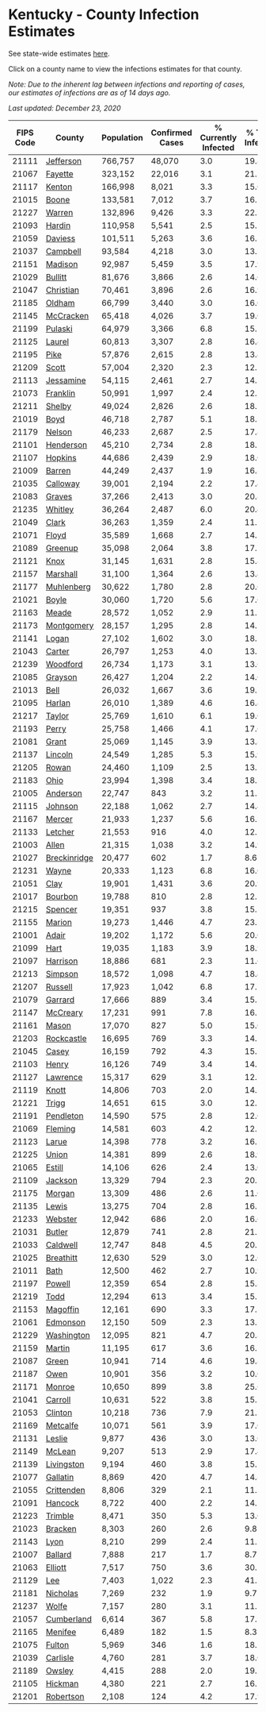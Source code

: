 # Kentucky - County Infection Estimates

See state-wide estimates [here](/infections/us-ky).

Click on a county name to view the infections estimates for that county.

*Note: Due to the inherent lag between infections and reporting of cases, our estimates of infections are as of 14 days ago.*

*Last updated: December 23, 2020*

|   FIPS Code |                       County |   Population |   Confirmed Cases |   % Currently Infected |   % Total Infected |
|-------------|------------------------------|--------------|-------------------|------------------------|--------------------|
|       21111 |       [Jefferson](jefferson) |      766,757 |            48,070 |                    3.0 |               19.8 |
|       21067 |           [Fayette](fayette) |      323,152 |            22,016 |                    3.1 |               21.2 |
|       21117 |             [Kenton](kenton) |      166,998 |             8,021 |                    3.3 |               15.0 |
|       21015 |               [Boone](boone) |      133,581 |             7,012 |                    3.7 |               16.2 |
|       21227 |             [Warren](warren) |      132,896 |             9,426 |                    3.3 |               22.7 |
|       21093 |             [Hardin](hardin) |      110,958 |             5,541 |                    2.5 |               15.5 |
|       21059 |           [Daviess](daviess) |      101,511 |             5,263 |                    3.6 |               16.3 |
|       21037 |         [Campbell](campbell) |       93,584 |             4,218 |                    3.0 |               13.7 |
|       21151 |           [Madison](madison) |       92,987 |             5,459 |                    3.5 |               17.9 |
|       21029 |           [Bullitt](bullitt) |       81,676 |             3,866 |                    2.6 |               14.6 |
|       21047 |       [Christian](christian) |       70,461 |             3,896 |                    2.6 |               16.9 |
|       21185 |             [Oldham](oldham) |       66,799 |             3,440 |                    3.0 |               16.0 |
|       21145 |       [McCracken](mccracken) |       65,418 |             4,026 |                    3.7 |               19.0 |
|       21199 |           [Pulaski](pulaski) |       64,979 |             3,366 |                    6.8 |               15.7 |
|       21125 |             [Laurel](laurel) |       60,813 |             3,307 |                    2.8 |               16.4 |
|       21195 |                 [Pike](pike) |       57,876 |             2,615 |                    2.8 |               13.4 |
|       21209 |               [Scott](scott) |       57,004 |             2,320 |                    2.3 |               12.7 |
|       21113 |       [Jessamine](jessamine) |       54,115 |             2,461 |                    2.7 |               14.2 |
|       21073 |         [Franklin](franklin) |       50,991 |             1,997 |                    2.4 |               12.1 |
|       21211 |             [Shelby](shelby) |       49,024 |             2,826 |                    2.6 |               18.1 |
|       21019 |                 [Boyd](boyd) |       46,718 |             2,787 |                    5.1 |               18.3 |
|       21179 |             [Nelson](nelson) |       46,233 |             2,687 |                    2.5 |               17.8 |
|       21101 |       [Henderson](henderson) |       45,210 |             2,734 |                    2.8 |               18.5 |
|       21107 |           [Hopkins](hopkins) |       44,686 |             2,439 |                    2.9 |               18.0 |
|       21009 |             [Barren](barren) |       44,249 |             2,437 |                    1.9 |               16.8 |
|       21035 |         [Calloway](calloway) |       39,001 |             2,194 |                    2.2 |               17.4 |
|       21083 |             [Graves](graves) |       37,266 |             2,413 |                    3.0 |               20.8 |
|       21235 |           [Whitley](whitley) |       36,264 |             2,487 |                    6.0 |               20.4 |
|       21049 |               [Clark](clark) |       36,263 |             1,359 |                    2.4 |               11.5 |
|       21071 |               [Floyd](floyd) |       35,589 |             1,668 |                    2.7 |               14.3 |
|       21089 |           [Greenup](greenup) |       35,098 |             2,064 |                    3.8 |               17.7 |
|       21121 |                 [Knox](knox) |       31,145 |             1,631 |                    2.8 |               15.8 |
|       21157 |         [Marshall](marshall) |       31,100 |             1,364 |                    2.6 |               13.4 |
|       21177 |     [Muhlenberg](muhlenberg) |       30,622 |             1,780 |                    2.8 |               20.6 |
|       21021 |               [Boyle](boyle) |       30,060 |             1,720 |                    5.6 |               17.6 |
|       21163 |               [Meade](meade) |       28,572 |             1,052 |                    2.9 |               11.1 |
|       21173 |     [Montgomery](montgomery) |       28,157 |             1,295 |                    2.8 |               14.1 |
|       21141 |               [Logan](logan) |       27,102 |             1,602 |                    3.0 |               18.3 |
|       21043 |             [Carter](carter) |       26,797 |             1,253 |                    4.0 |               13.7 |
|       21239 |         [Woodford](woodford) |       26,734 |             1,173 |                    3.1 |               13.6 |
|       21085 |           [Grayson](grayson) |       26,427 |             1,204 |                    2.2 |               14.6 |
|       21013 |                 [Bell](bell) |       26,032 |             1,667 |                    3.6 |               19.7 |
|       21095 |             [Harlan](harlan) |       26,010 |             1,389 |                    4.6 |               16.4 |
|       21217 |             [Taylor](taylor) |       25,769 |             1,610 |                    6.1 |               19.0 |
|       21193 |               [Perry](perry) |       25,758 |             1,466 |                    4.1 |               17.6 |
|       21081 |               [Grant](grant) |       25,069 |             1,145 |                    3.9 |               13.8 |
|       21137 |           [Lincoln](lincoln) |       24,549 |             1,285 |                    5.3 |               15.9 |
|       21205 |               [Rowan](rowan) |       24,460 |             1,109 |                    2.5 |               13.7 |
|       21183 |                 [Ohio](ohio) |       23,994 |             1,398 |                    3.4 |               18.7 |
|       21005 |         [Anderson](anderson) |       22,747 |               843 |                    3.2 |               11.2 |
|       21115 |           [Johnson](johnson) |       22,188 |             1,062 |                    2.7 |               14.4 |
|       21167 |             [Mercer](mercer) |       21,933 |             1,237 |                    5.6 |               16.7 |
|       21133 |           [Letcher](letcher) |       21,553 |               916 |                    4.0 |               12.1 |
|       21003 |               [Allen](allen) |       21,315 |             1,038 |                    3.2 |               14.9 |
|       21027 | [Breckinridge](breckinridge) |       20,477 |               602 |                    1.7 |                8.6 |
|       21231 |               [Wayne](wayne) |       20,333 |             1,123 |                    6.8 |               16.0 |
|       21051 |                 [Clay](clay) |       19,901 |             1,431 |                    3.6 |               20.9 |
|       21017 |           [Bourbon](bourbon) |       19,788 |               810 |                    2.8 |               12.3 |
|       21215 |           [Spencer](spencer) |       19,351 |               937 |                    3.8 |               15.2 |
|       21155 |             [Marion](marion) |       19,273 |             1,446 |                    4.7 |               23.3 |
|       21001 |               [Adair](adair) |       19,202 |             1,172 |                    5.6 |               20.0 |
|       21099 |                 [Hart](hart) |       19,035 |             1,183 |                    3.9 |               18.9 |
|       21097 |         [Harrison](harrison) |       18,886 |               681 |                    2.3 |               11.6 |
|       21213 |           [Simpson](simpson) |       18,572 |             1,098 |                    4.7 |               18.4 |
|       21207 |           [Russell](russell) |       17,923 |             1,042 |                    6.8 |               17.7 |
|       21079 |           [Garrard](garrard) |       17,666 |               889 |                    3.4 |               15.3 |
|       21147 |         [McCreary](mccreary) |       17,231 |               991 |                    7.8 |               16.2 |
|       21161 |               [Mason](mason) |       17,070 |               827 |                    5.0 |               15.0 |
|       21203 |     [Rockcastle](rockcastle) |       16,695 |               769 |                    3.3 |               14.3 |
|       21045 |               [Casey](casey) |       16,159 |               792 |                    4.3 |               15.2 |
|       21103 |               [Henry](henry) |       16,126 |               749 |                    3.4 |               14.3 |
|       21127 |         [Lawrence](lawrence) |       15,317 |               629 |                    3.1 |               12.3 |
|       21119 |               [Knott](knott) |       14,806 |               703 |                    2.0 |               14.1 |
|       21221 |               [Trigg](trigg) |       14,651 |               615 |                    3.0 |               12.5 |
|       21191 |       [Pendleton](pendleton) |       14,590 |               575 |                    2.8 |               12.0 |
|       21069 |           [Fleming](fleming) |       14,581 |               603 |                    4.2 |               12.7 |
|       21123 |               [Larue](larue) |       14,398 |               778 |                    3.2 |               16.5 |
|       21225 |               [Union](union) |       14,381 |               899 |                    2.6 |               18.9 |
|       21065 |             [Estill](estill) |       14,106 |               626 |                    2.4 |               13.0 |
|       21109 |           [Jackson](jackson) |       13,329 |               794 |                    2.3 |               20.1 |
|       21175 |             [Morgan](morgan) |       13,309 |               486 |                    2.6 |               11.0 |
|       21135 |               [Lewis](lewis) |       13,275 |               704 |                    2.8 |               16.2 |
|       21233 |           [Webster](webster) |       12,942 |               686 |                    2.0 |               16.6 |
|       21031 |             [Butler](butler) |       12,879 |               741 |                    2.8 |               21.7 |
|       21033 |         [Caldwell](caldwell) |       12,747 |               848 |                    4.5 |               20.5 |
|       21025 |       [Breathitt](breathitt) |       12,630 |               529 |                    3.0 |               12.6 |
|       21011 |                 [Bath](bath) |       12,500 |               462 |                    2.7 |               10.9 |
|       21197 |             [Powell](powell) |       12,359 |               654 |                    2.8 |               15.8 |
|       21219 |                 [Todd](todd) |       12,294 |               613 |                    3.4 |               15.5 |
|       21153 |         [Magoffin](magoffin) |       12,161 |               690 |                    3.3 |               17.2 |
|       21061 |         [Edmonson](edmonson) |       12,150 |               509 |                    2.3 |               13.5 |
|       21229 |     [Washington](washington) |       12,095 |               821 |                    4.7 |               20.8 |
|       21159 |             [Martin](martin) |       11,195 |               617 |                    3.6 |               16.7 |
|       21087 |               [Green](green) |       10,941 |               714 |                    4.6 |               19.8 |
|       21187 |                 [Owen](owen) |       10,901 |               356 |                    3.2 |               10.0 |
|       21171 |             [Monroe](monroe) |       10,650 |               899 |                    3.8 |               25.6 |
|       21041 |           [Carroll](carroll) |       10,631 |               522 |                    3.8 |               15.3 |
|       21053 |           [Clinton](clinton) |       10,218 |               736 |                    7.9 |               21.1 |
|       21169 |         [Metcalfe](metcalfe) |       10,071 |               561 |                    3.9 |               17.0 |
|       21131 |             [Leslie](leslie) |        9,877 |               436 |                    3.0 |               13.0 |
|       21149 |             [McLean](mclean) |        9,207 |               513 |                    2.9 |               17.4 |
|       21139 |     [Livingston](livingston) |        9,194 |               460 |                    3.8 |               15.1 |
|       21077 |         [Gallatin](gallatin) |        8,869 |               420 |                    4.7 |               14.8 |
|       21055 |     [Crittenden](crittenden) |        8,806 |               329 |                    2.1 |               11.5 |
|       21091 |           [Hancock](hancock) |        8,722 |               400 |                    2.2 |               14.1 |
|       21223 |           [Trimble](trimble) |        8,471 |               350 |                    5.3 |               13.0 |
|       21023 |           [Bracken](bracken) |        8,303 |               260 |                    2.6 |                9.8 |
|       21143 |                 [Lyon](lyon) |        8,210 |               299 |                    2.4 |               11.2 |
|       21007 |           [Ballard](ballard) |        7,888 |               217 |                    1.7 |                8.7 |
|       21063 |           [Elliott](elliott) |        7,517 |               750 |                    3.6 |               30.5 |
|       21129 |                   [Lee](lee) |        7,403 |             1,022 |                    2.3 |               41.7 |
|       21181 |         [Nicholas](nicholas) |        7,269 |               232 |                    1.9 |                9.7 |
|       21237 |               [Wolfe](wolfe) |        7,157 |               280 |                    3.1 |               11.7 |
|       21057 |     [Cumberland](cumberland) |        6,614 |               367 |                    5.8 |               17.5 |
|       21165 |           [Menifee](menifee) |        6,489 |               182 |                    1.5 |                8.3 |
|       21075 |             [Fulton](fulton) |        5,969 |               346 |                    1.6 |               18.1 |
|       21039 |         [Carlisle](carlisle) |        4,760 |               281 |                    3.7 |               18.0 |
|       21189 |             [Owsley](owsley) |        4,415 |               288 |                    2.0 |               19.7 |
|       21105 |           [Hickman](hickman) |        4,380 |               221 |                    2.7 |               16.2 |
|       21201 |       [Robertson](robertson) |        2,108 |               124 |                    4.2 |               17.9 |